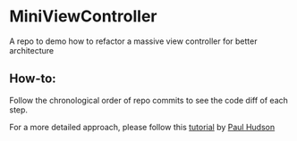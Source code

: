 # MiniViewController
A repo to demo how to refactor a massive view controller for better architecture

## How-to:
Follow the chronological order of repo commits to see the code diff of each step.

For a more detailed approach, please follow this [tutorial](https://www.hackingwithswift.com/articles/159/how-to-refactor-massive-view-controllers) by [Paul Hudson](https://twitter.com/twostraws)